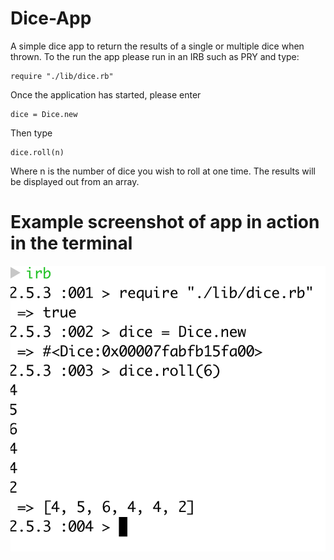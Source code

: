 # Dice-App
A simple dice app to return the results of a single or multiple dice when thrown. To the run the app please run in an IRB such as PRY and type:

```
require "./lib/dice.rb"
```

Once the application has started, please enter

```
dice = Dice.new
```

Then type

```
dice.roll(n)
```

Where n is the number of dice you wish to roll at one time. The results will be displayed out from an array.

# Example screenshot of app in action in the terminal

![](assets/README-7722eec7.png)
